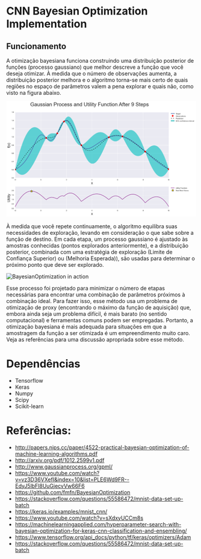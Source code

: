 # CNN Bayesian Optimization Implementation



## Funcionamento

A otimização bayesiana funciona construindo uma distribuição posterior de funções (processo gaussiano) que melhor descreve a função que você deseja otimizar. À medida que o número de observações aumenta, a distribuição posterior melhora e o algoritmo torna-se mais certo de quais regiões no espaço de parâmetros valem a pena explorar e quais não, como visto na figura abaixo.

![BayesianOptimization in action](bo_example.png)

À medida que você repete continuamente, o algoritmo equilibra suas necessidades de exploração, levando em consideração o que sabe sobre a função de destino. Em cada etapa, um processo gaussiano é ajustado às amostras conhecidas (pontos explorados anteriormente), e a distribuição posterior, combinada com uma estratégia de exploração (Limite de Confiança Superior) ou (Melhoria Esperada)), são usadas para determinar o próximo ponto que deve ser explorado.

![BayesianOptimization in action](bayesian_optimization.gif)

Esse processo foi projetado para minimizar o número de etapas necessárias para encontrar uma combinação de parâmetros próximos à combinação ideal. Para fazer isso, esse método usa um problema de otimização de proxy (encontrando o máximo da função de aquisição) que, embora ainda seja um problema difícil, é mais barato (no sentido computacional) e ferramentas comuns podem ser empregadas. Portanto, a otimização bayesiana é mais adequada para situações em que a amostragem da função a ser otimizada é um empreendimento muito caro. Veja as referências para uma discussão apropriada sobre esse método.


# Dependências
* Tensorflow
* Keras
* Numpy
* Scipy
* Scikit-learn

# Referências:
* http://papers.nips.cc/paper/4522-practical-bayesian-optimization-of-machine-learning-algorithms.pdf
* http://arxiv.org/pdf/1012.2599v1.pdf
* http://www.gaussianprocess.org/gpml/
* https://www.youtube.com/watch?v=vz3D36VXefI&index=10&list=PLE6Wd9FR--EdyJ5lbFl8UuGjecvVw66F6
* https://github.com/fmfn/BayesianOptimization
* https://stackoverflow.com/questions/55586472/mnist-data-set-up-batch
* https://keras.io/examples/mnist_cnn/
* https://www.youtube.com/watch?v=sXdxyUCCm8s
* https://machinelearningapplied.com/hyperparameter-search-with-bayesian-optimization-for-keras-cnn-classification-and-ensembling/
* https://www.tensorflow.org/api_docs/python/tf/keras/optimizers/Adam
* https://stackoverflow.com/questions/55586472/mnist-data-set-up-batch

